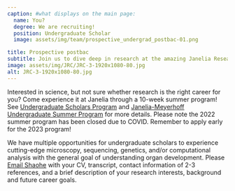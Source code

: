 ```yaml
---
caption: #what displays on the main page:
  name: You?
  degree: We are recruiting!
  position: Undergraduate Scholar
  image: assets/img/team/prospective_undergrad_postbac-01.png

title: Prospective postbac
subtitle: Join us to dive deep in research at the amazing Janelia Research Campus!
image: assets/img/JRC/JRC-3-1920x1080-80.jpg
alt: JRC-3-1920x1080-80.jpg
---
```


Interested in science, but not sure whether research is the right career for you? Come experience it at Janelia through a 10-week summer program! See <a href="https://www.janelia.org/you-janelia/students-postdocs/undergraduate-scholars-program" target="_blank">Undergraduate Scholars Program</a> and
<a href="https://www.janelia.org/you-janelia/students-and-postdocs/janelia-meyerhoff-undergraduate-summer-program" target="_blank">Janelia-Meyerhoff Undergraduate Summer Program</a> for more details. Please note the 2022 summer program has been closed due to COVID. Remember to apply early for the 2023 program!

We have multiple opportunities for undergraduate scholars to experience cutting-edge microscopy, sequencing, genetics, and/or computational analysis with the general goal of understanding organ development. Please <a href="mailto:shaohewanglab@gmail.com" target="_blank">Email Shaohe</a> with your CV, transcript, contact information of 2-3 references, and a brief description of your research interests, background and future career goals.
